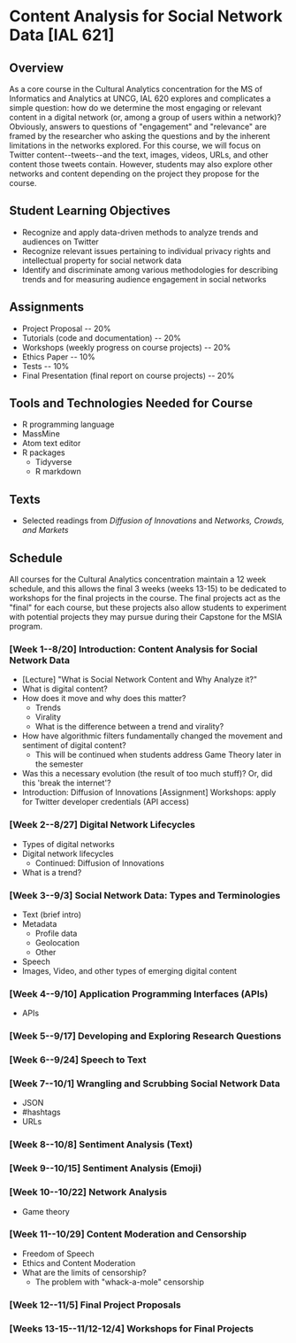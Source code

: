 # Content Analysis for Social Network Data [IAL 621]

## Overview
As a core course in the Cultural Analytics concentration for the MS of Informatics and Analytics at UNCG, IAL 620 explores and complicates a simple question: how do we determine the most engaging or relevant content in a digital network (or, among a group of users within a network)? Obviously, answers to questions of "engagement" and "relevance" are framed by the researcher who asking the questions and by the inherent limitations in the networks explored. For this course, we will focus on Twitter content--tweets--and the text, images, videos, URLs, and other content those tweets contain. However, students may also explore other networks and content depending on the project they propose for the course.  

## Student Learning Objectives
- Recognize and apply data-driven methods to analyze trends and audiences on Twitter
- Recognize relevant issues pertaining to individual privacy rights and intellectual property for social network data
- Identify and discriminate among various methodologies for describing trends and for measuring audience engagement in social networks

## Assignments
- Project Proposal -- 20%
- Tutorials (code and documentation) -- 20%
- Workshops (weekly progress on course projects) -- 20%
- Ethics Paper -- 10%
- Tests -- 10%
- Final Presentation (final report on course projects) -- 20%

## Tools and Technologies Needed for Course
- R programming language
- MassMine
- Atom text editor
- R packages
  - Tidyverse
  - R markdown

## Texts
- Selected readings from *Diffusion of Innovations* and *Networks, Crowds, and Markets*

## Schedule
All courses for the Cultural Analytics concentration maintain a 12 week schedule, and this allows the final 3 weeks (weeks 13-15) to be dedicated to workshops for the final projects in the course. The final projects act as the "final" for each course, but these projects also allow students to experiment with potential projects they may pursue during their Capstone for the MSIA program.

### [Week 1--8/20] **Introduction: Content Analysis for Social Network Data**
- [Lecture] "What is Social Network Content and Why Analyze it?"
- What is digital content?
- How does it move and why does this matter?
  - Trends
  - Virality
  - What is the difference between a trend and virality?
- How have algorithmic filters fundamentally changed the movement and sentiment of digital content?
  - This will be continued when students address Game Theory later in the semester
- Was this a necessary evolution (the result of too much stuff)? Or, did this 'break the internet'?
- Introduction: Diffusion of Innovations
[Assignment] Workshops: apply for Twitter developer credentials (API access)

### [Week 2--8/27] **Digital Network Lifecycles**
- Types of digital networks
- Digital network lifecycles
  - Continued: Diffusion of Innovations
- What is a trend?

### [Week 3--9/3] **Social Network Data: Types and Terminologies**
- Text (brief intro)
- Metadata
  - Profile data
  - Geolocation
  - Other
- Speech
- Images, Video, and other types of emerging digital content

### [Week 4--9/10] **Application Programming Interfaces (APIs)**
- APIs

### [Week 5--9/17] **Developing and Exploring Research Questions**

### [Week 6--9/24] **Speech to Text**

### [Week 7--10/1] **Wrangling and Scrubbing Social Network Data**
- JSON
- #hashtags
- URLs

### [Week 8--10/8] **Sentiment Analysis (Text)**

### [Week 9--10/15] **Sentiment Analysis (Emoji)**

### [Week 10--10/22] **Network Analysis**
- Game theory

### [Week 11--10/29] **Content Moderation and Censorship**
- Freedom of Speech
- Ethics and Content Moderation
- What are the limits of censorship?
  - The problem with "whack-a-mole" censorship

### [Week 12--11/5] **Final Project Proposals**

### [Weeks 13-15--11/12-12/4] **Workshops for Final Projects**
